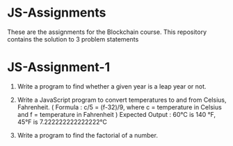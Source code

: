# JS-Assignments
These are the assignments for the Blockchain course.
This repository contains the solution to 3 problem statements

# JS-Assignment-1
1. Write a program to find whether a given year is a leap year or not.

2. Write a JavaScript program to convert temperatures to and from Celsius,
Fahrenheit.
( Formula : c/5 = (f-32)/9, where c = temperature in Celsius and f = temperature in
Fahrenheit )
Expected Output :
60°C is 140 °F, 
45°F is 7.222222222222222°C

3. Write a program to find the factorial of a number.
